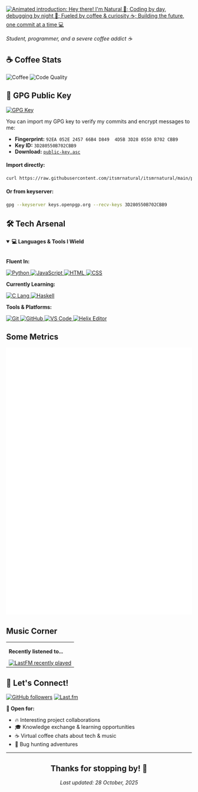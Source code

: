 <!-- Header -->

<a href="#"><img src="https://readme-typing-svg.herokuapp.com?font=Fira+Code&size=22&pause=1000&color=2E9EF7&center=true&vCenter=true&random=false&width=600&lines=Hey+there!+I'm+Natural+🌿;Coding+by+day%2C+debugging+by+night+🌙;Fueled+by+coffee+%26+curiosity+☕;Building+the+future%2C+one+commit+at+a+time+💻" alt="Animated introduction: Hey there! I'm Natural 🌿; Coding by day, debugging by night 🌙; Fueled by coffee & curiosity ☕; Building the future, one commit at a time 💻"></a>

<!-- Bio -->

<i>Student, programmer, and a severe coffee addict ☕ </i><br>

## ☕ Coffee Stats

<div align="left">
  <img src="https://img.shields.io/badge/Coffee%20Consumed-∞%20cups-brown?style=flat&logo=buy-me-a-coffee&logoColor=white" alt="Coffee">
  <img src="https://img.shields.io/badge/Code%20Quality-Caffeinated-success?style=flat" alt="Code Quality">
</div>

<!-- GPG Public Key -->

## 🔐 GPG Public Key

[![GPG Key](https://img.shields.io/badge/GPG-3D280550B702CBB9-blue?style=flat&logo=gnuprivacyguard&logoColor=white)](https://keys.openpgp.org/search?q=92EA052E245766B4D8494D5B3D280550B702CBB9)

You can import my GPG key to verify my commits and encrypt messages to me:

-   **Fingerprint:** `92EA 052E 2457 66B4 D849  4D5B 3D28 0550 B702 CBB9`
-   **Key ID:** `3D280550B702CBB9`
-   **Download:** [`public-key.asc`](./public-key.asc)

#### Import directly:

```bash
curl https://raw.githubusercontent.com/itsmrnatural/itsmrnatural/main/public-key.asc | gpg --import
```

#### Or from keyserver:

```bash
gpg --keyserver keys.openpgp.org --recv-keys 3D280550B702CBB9
```

<!-- Tech Stack -->

## 🛠️ Tech Arsenal

<details open>
<summary><b>💻 Languages & Tools I Wield</b></summary>
<br>

**Fluent In:**

<div align="left">
  <a href="https://www.python.org/" target="_blank" rel="noopener noreferrer">
    <img src="https://skillicons.dev/icons?i=py" alt="Python" />
  </a>
  <a href="https://developer.mozilla.org/en-US/docs/Web/JavaScript" target="_blank" rel="noopener noreferrer">
    <img src="https://skillicons.dev/icons?i=js" alt="JavaScript" />
  </a>
  <a href="https://developer.mozilla.org/en-US/docs/Web/HTML" target="_blank" rel="noopener noreferrer">
    <img src="https://skillicons.dev/icons?i=html" alt="HTML" />
  </a>
  <a href="https://developer.mozilla.org/en-US/docs/Web/CSS" target="_blank" rel="noopener noreferrer">
    <img src="https://go-skill-icons.vercel.app/api/icons?i=css" alt="CSS" />
  </a>
</div>

**Currently Learning:**

<div align="left">
  <a href="https://en.cppreference.com/w/c/language" target="_blank" rel="noopener noreferrer">
    <img src="https://skillicons.dev/icons?i=c" alt="C Lang" />
  </a>
  <a href="https://www.haskell.org/" target="_blank" rel="noopener noreferrer">
    <img src="https://skillicons.dev/icons?i=haskell" alt="Haskell" />
  </a>

**Tools & Platforms:**

<div align="left">
  <a href="https://git-scm.com/" target="_blank">
    <img src="https://skillicons.dev/icons?i=git" alt="Git" />
    </a>
  <a href="https://github.com/" target="_blank" rel="noopener noreferrer">
    <img src="https://skillicons.dev/icons?i=github" alt="GitHub" />
  </a>
  <a href="https://code.visualstudio.com/" target="_blank" rel="noopener noreferrer">
    <img src="https://skillicons.dev/icons?i=vscode" alt="VS Code" />
  </a>
<a href="https://helix-editor.vercel.app/" target="_blank" rel="noopener noreferrer">
    <img src="https://go-skill-icons.vercel.app/api/icons?i=helix" alt="Helix Editor" />
  </a>
</div>
</details>
<!-- Some Metrics -->

## Some Metrics

<div align="left">
  <picture>
    <img src="https://raw.githubusercontent.com/itsmrnatural/itsmrnatural/refs/heads/main/github-metrics.svg" alt="Metrics">
  </picture>
</div>

<!-- Now Playing -->

## Music Corner

<table>
  <tr>
    <td>
      <p><b>Recently listened to...</b></p>
      <a href="https://www.last.fm/user/itsmrnatural">
        <img src="https://lastfm-recently-played.vercel.app/api?user=itsmrnatural&count=3&show_user=header&loved=true&loved_style=3&bg_color=00000000&footer_style=compact_stats&maxage=60" alt="LastFM recently played">
      </a>
    </td>
  </tr>
</table>

## 🤝 Let's Connect!

<div align="left">
  
[![GitHub followers](https://img.shields.io/github/followers/itsmrnatural?label=Follow&style=social)](https://github.com/itsmrnatural)
[![Last.fm](https://img.shields.io/badge/Last.fm-D51007?style=square&logo=last.fm&logoColor=white)](https://www.last.fm/user/itsmrnatural)

**💬 Open for:**

-   🔥 Interesting project collaborations
-   🎓 Knowledge exchange & learning opportunities
-   ☕ Virtual coffee chats about tech & music
-   🐛 Bug hunting adventures

</div>

---

<!-- Last Updated -->
<div align="center">
  <h2> Thanks for stopping by! 🙌 </h2>
  <i>Last updated: 28 October, 2025</i>
</div>
